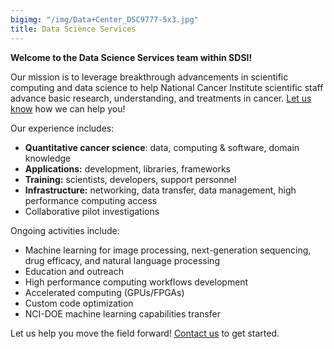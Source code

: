 ```yaml
---
bigimg: "/img/Data+Center_DSC9777-5x3.jpg"
title: Data Science Services
---
```


**Welcome to the Data Science Services team within SDSI!**

Our mission is to leverage breakthrough advancements in scientific computing and data science to help National Cancer Institute scientific staff advance basic research, understanding, and treatments in cancer. [Let us know](george.zaki@nih.gov) how we can help you!

Our experience includes:

* **Quantitative cancer science**: data, computing & software, domain knowledge
* **Applications:** development, libraries, frameworks
* **Training:** scientists, developers, support personnel
* **Infrastructure:** networking, data transfer, data management, high performance computing access
* Collaborative pilot investigations

Ongoing activities include:

* Machine learning for image processing, next-generation sequencing, drug efficacy, and natural language processing
* Education and outreach
* High performance computing workflows development
* Accelerated computing (GPUs/FPGAs)
* Custom code optimization
* NCI-DOE machine learning capabilities transfer

Let us help you move the field forward! [Contact us](mailto:george.zaki@nih.gov) to get started.
